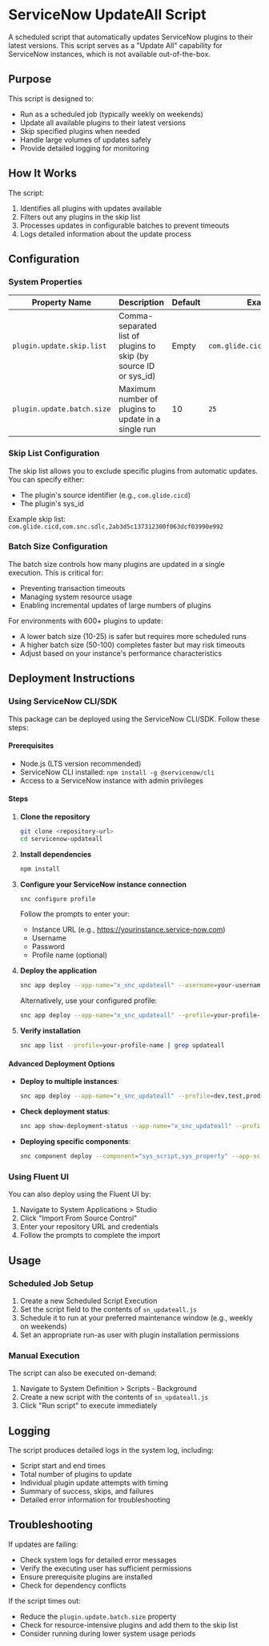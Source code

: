 # ServiceNow UpdateAll Script

A scheduled script that automatically updates ServiceNow plugins to their latest versions. This script serves as a "Update All" capability for ServiceNow instances, which is not available out-of-the-box.

## Purpose

This script is designed to:
- Run as a scheduled job (typically weekly on weekends)
- Update all available plugins to their latest versions
- Skip specified plugins when needed
- Handle large volumes of updates safely
- Provide detailed logging for monitoring

## How It Works

The script:
1. Identifies all plugins with updates available
2. Filters out any plugins in the skip list
3. Processes updates in configurable batches to prevent timeouts
4. Logs detailed information about the update process

## Configuration

### System Properties

| Property Name | Description | Default | Example |
|---------------|-------------|---------|---------|
| `plugin.update.skip.list` | Comma-separated list of plugins to skip (by source ID or sys_id) | Empty | `com.glide.cicd,com.snc.sdlc` |
| `plugin.update.batch.size` | Maximum number of plugins to update in a single run | 10 | `25` |

### Skip List Configuration

The skip list allows you to exclude specific plugins from automatic updates. You can specify either:
- The plugin's source identifier (e.g., `com.glide.cicd`)
- The plugin's sys_id

Example skip list: `com.glide.cicd,com.snc.sdlc,2ab3d5c137312300f063dcf03990e992`

### Batch Size Configuration

The batch size controls how many plugins are updated in a single execution. This is critical for:
- Preventing transaction timeouts
- Managing system resource usage
- Enabling incremental updates of large numbers of plugins

For environments with 600+ plugins to update:
- A lower batch size (10-25) is safer but requires more scheduled runs
- A higher batch size (50-100) completes faster but may risk timeouts
- Adjust based on your instance's performance characteristics

## Deployment Instructions

### Using ServiceNow CLI/SDK

This package can be deployed using the ServiceNow CLI/SDK. Follow these steps:

#### Prerequisites
- Node.js (LTS version recommended)
- ServiceNow CLI installed: `npm install -g @servicenow/cli`
- Access to a ServiceNow instance with admin privileges

#### Steps

1. **Clone the repository**
   ```bash
   git clone <repository-url>
   cd servicenow-updateall
   ```

2. **Install dependencies**
   ```bash
   npm install
   ```

3. **Configure your ServiceNow instance connection**
   ```bash
   snc configure profile
   ```
   Follow the prompts to enter your:
   - Instance URL (e.g., https://yourinstance.service-now.com)
   - Username
   - Password
   - Profile name (optional)

4. **Deploy the application**
   ```bash
   snc app deploy --app-name="x_snc_updateall" --username=your-username --password=your-password --url=https://your-instance.service-now.com
   ```
   
   Alternatively, use your configured profile:
   ```bash
   snc app deploy --app-name="x_snc_updateall" --profile=your-profile-name
   ```

5. **Verify installation**
   ```bash
   snc app list --profile=your-profile-name | grep updateall
   ```

#### Advanced Deployment Options

- **Deploy to multiple instances**:
  ```bash
  snc app deploy --app-name="x_snc_updateall" --profile=dev,test,prod
  ```

- **Check deployment status**:
  ```bash
  snc app show-deployment-status --app-name="x_snc_updateall" --profile=your-profile
  ```

- **Deploying specific components**:
  ```bash
  snc component deploy --component="sys_script,sys_property" --app-scope="x_snc_updateall" --profile=your-profile
  ```

### Using Fluent UI

You can also deploy using the Fluent UI by:
1. Navigate to System Applications > Studio
2. Click "Import From Source Control"
3. Enter your repository URL and credentials
4. Follow the prompts to complete the import

## Usage

### Scheduled Job Setup

1. Create a new Scheduled Script Execution
2. Set the script field to the contents of `sn_updateall.js`
3. Schedule it to run at your preferred maintenance window (e.g., weekly on weekends)
4. Set an appropriate run-as user with plugin installation permissions

### Manual Execution

The script can also be executed on-demand:
1. Navigate to System Definition > Scripts - Background
2. Create a new script with the contents of `sn_updateall.js`
3. Click "Run script" to execute immediately

## Logging

The script produces detailed logs in the system log, including:
- Script start and end times
- Total number of plugins to update
- Individual plugin update attempts with timing
- Summary of success, skips, and failures
- Detailed error information for troubleshooting

## Troubleshooting

If updates are failing:
- Check system logs for detailed error messages
- Verify the executing user has sufficient permissions
- Ensure prerequisite plugins are installed
- Check for dependency conflicts

If the script times out:
- Reduce the `plugin.update.batch.size` property
- Check for resource-intensive plugins and add them to the skip list
- Consider running during lower system usage periods 